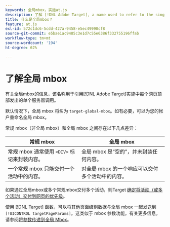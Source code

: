 ```yaml
---
keywords: 全局mbox，实施at.js
description: 了解 [!DNL Adobe Target], a name used to refer to the single server call made at the top of each web page in your [!DNL Target] 实施中的全局mbox。
title: 什么是全局mbox？
feature: at.js
exl-id: 572c1dc6-5cdd-427a-9458-e5ec49990cf8
source-git-commit: e5bae1ac9485c3e1d7c55e6386f332755196ffab
workflow-type: tm+mt
source-wordcount: '194'
ht-degree: 62%

---
```


# 了解全局 mbox

有关全局mbox的信息，该名称用于引用[!DNL Adobe Target]实施中每个网页顶部发出的单个服务器调用。

默认情况下，全局 mbox 将名为 `target-global-mbox`。如有必要，可以为您的帐户重命名全局 mbox。

常规 mbox（非全局 mbox）和全局 mbox 之间存在以下几点差异：

| 常规 mbox | 全局 mbox |
|--- |--- |
| 常规 mbox 通常使用 `<DIV>` 标记来封装内容。 | 全局 mbox 是“空的”，并未封装任何内容。 |
| 一个常规 mbox 只能交付一个活动中的内容。 | 对全局 mbox 的一个响应可以交付多个活动中的内容。 |

如果通过全局mbox或多个常规mbox交付多个活动，则Target [确定将活动（或多个活动）交付到网页的优先级](https://experienceleague.adobe.com/docs/target/using/activities/priority.html)。

使用 [!DNL Target] 函数，可以将其他页面级别数据与全局 mbox 一起发送到 `[!UICONTROL targetPageParams]`。这类似于 mbox 参数功能。有关更多信息，请参阅[将参数传递到全局 Mbox](/help/dev/implement/client-side/atjs/global-mbox/pass-parameters-to-global-mbox.md)。
